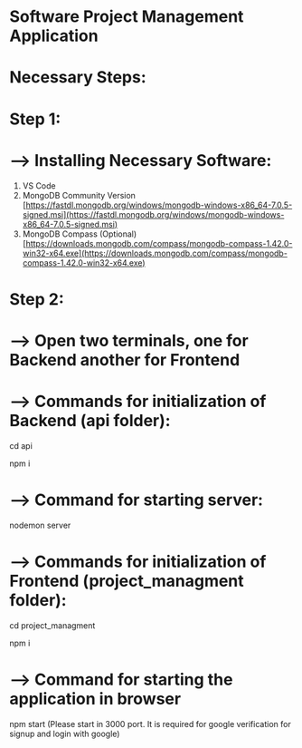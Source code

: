# Software Project Management Application

# Necessary Steps:

# Step 1:
# --> Installing Necessary Software:

1. VS Code
2. MongoDB Community Version 
[https://fastdl.mongodb.org/windows/mongodb-windows-x86_64-7.0.5-signed.msi](https://fastdl.mongodb.org/windows/mongodb-windows-x86_64-7.0.5-signed.msi)
3. MongoDB Compass (Optional)
[https://downloads.mongodb.com/compass/mongodb-compass-1.42.0-win32-x64.exe](https://downloads.mongodb.com/compass/mongodb-compass-1.42.0-win32-x64.exe)

# Step 2: 
# --> Open two terminals, one for Backend another for Frontend

# --> Commands for initialization of Backend (api folder):

cd api

npm i

# --> Command for starting server:
nodemon server


# --> Commands for initialization of Frontend (project_managment folder):

cd project_managment

npm i

# --> Command for starting the application in browser

npm start (Please start in 3000 port. It is required for google verification for signup and login with google)


